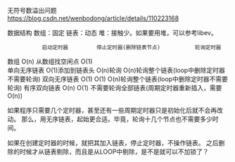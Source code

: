 

无符号数溢出问题
https://blog.csdn.net/wenbodong/article/details/110223168



数据结构
数组：固定
链表：动态
堆：接触少。如果要用堆，可以参考libev。

               启动定时器         停止定时器(删除链表节点)           轮询定时器
数组         O(n) 从数组找空闲点     O(1)               
单向无序链表  O(1)添加到链表头        O(n)轮询         O(n)轮询整个链表(loop中删除定时器不需要轮询)
双向无序链表  O(1)                   O(1)             O(n)轮询整个链表(loop中删除定时器不需要轮询)
有序双向链表  O(n)                   O(1)             不需要轮询全部链表(周期定时器重新插入，需要O(n))


如果程序只需要几个定时器，甚至还有一些周期定时器只是初始化后就不会再改动。
那么，用无序链表，起始更合适。毕竟，轮询十几个节点也不需要多少时间。

如果在创建定时器的时候，就把其加入链表，停止定时器，不操作链表。
之后删除的时候才从链表剔除，而且是从LOOP中剔除，是不是就可以不加锁了？
